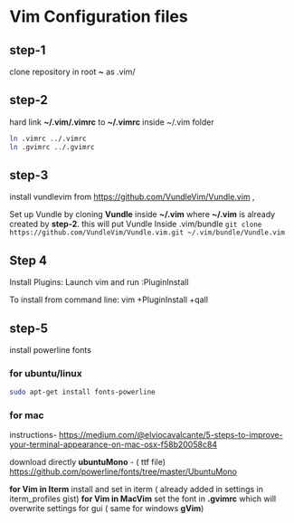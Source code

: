 # Vim Configuration files

## step-1
clone repository in root **~** as .vim/

## step-2 
hard link **~/.vim/.vimrc** to **~/.vimrc**
inside ~/.vim folder
```bash
ln .vimrc ../.vimrc
ln .gvimrc ../.gvimrc
``` 
## step-3
install vundlevim from https://github.com/VundleVim/Vundle.vim , 

Set up Vundle by cloning **Vundle** inside **~/.vim** where **~/.vim** is already created by **step-2**.
this will put Vundle Inside .vim/bundle
`
git clone https://github.com/VundleVim/Vundle.vim.git ~/.vim/bundle/Vundle.vim
`

## Step 4 
Install Plugins:
Launch vim and run :PluginInstall

To install from command line: vim +PluginInstall +qall

## step-5 
install powerline fonts

### for ubuntu/linux
```bash
sudo apt-get install fonts-powerline
```

### for mac 

instructions- 
https://medium.com/@elviocavalcante/5-steps-to-improve-your-terminal-appearance-on-mac-osx-f58b20058c84

download directly **ubuntuMono** - ( ttf file)
https://github.com/powerline/fonts/tree/master/UbuntuMono

**for Vim in Iterm** install and set in iterm ( already added in settings in iterm_profiles gist)
**for Vim in MacVim** set the font in **.gvimrc** which will overwrite settings for gui ( same for windows **gVim**)

